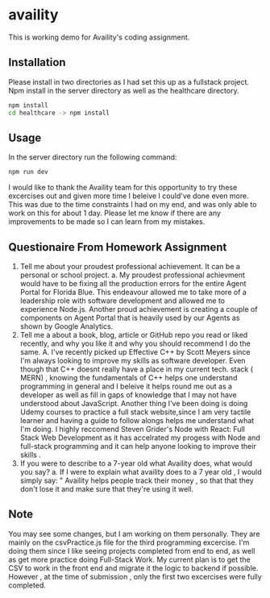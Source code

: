 # availity
This is working demo for Availity's coding assignment.

## Installation
Please install in two directories as I had set this up as a fullstack project.
Npm install in the server directory as well as the healthcare directory.
```bash
npm install
cd healthcare -> npm install 
```
## Usage
In the server directory run the following command: 

```bash
npm run dev
```
I would like to thank the Availity team for this opportunity to try these excercises out and given more time I beleive I could've done even more. This was due to the time constraints I had on my end, and was only able to work on this for about 1 day.  Please let me know if there are any improvements to be made so I can learn from my mistakes.
## Questionaire From Homework Assignment
1. Tell me about your proudest professional achievement. It can be a personal or school
project.
  a. My proudest professional achievment would have to be fixing all the production errors for the entire Agent Portal for Florida Blue. This endeavour allowed me to take more of a leadership role with software development and allowed me to experience Node.js. Another proud achievement is creating a couple of components on Agent Portal that is heavily used by our Agents as shown by Google Analytics.
 2. Tell me a about a book, blog, article or GitHub repo you read or liked recently, and why
you like it and why you should recommend I do the same.
  A. I've recently picked up Effective C++ by Scott Meyers since I'm always looking to improve my skills as software developer. Even though that C++ doesnt really have a place in my current tech. stack ( MERN) , knowing the fundamentals of C++ helps one understand programming in general and I beleive it helps round me out as a developer as well as fill in gaps of knowledge that I may not have understood about JavaScript. Another thing I've been doing is doing Udemy courses to practice a full stack website,since I am very tactile learner and having a guide to follow alongs helps me understand what I'm doing. I highly reccomend Steven Grider's  Node with React: Full Stack Web Development as it has accelrated my progess with Node and full-stack programming and it can help anyone looking to improve their skills .
 3. If you were to describe to a 7-year old what Availity does, what would you say?
  a. If I were to explain what availity does to a 7 year old , I would simply say: " Availity helps people track their money , so that that they don't lose it and make sure that they're using it well.
 ## Note
You may see some changes, but I am working on them  personally. They are mainly on the csvPractice.js file for the third programming excercise. I'm doing them since I like seeing projects completed from end to end, as well as get more practice doing Full-Stack Work. My current plan is to get the CSV to work in the front end and migrate it the logic to backend if possible. However , at the time of submission , only the first two excercises were fully completed.
